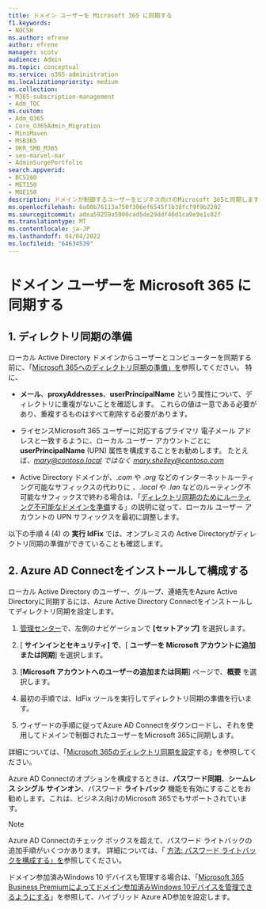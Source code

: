 ```yaml
---
title: ドメイン ユーザーを Microsoft 365 に同期する
f1.keywords:
- NOCSH
ms.author: efrene
author: efrene
manager: scotv
audience: Admin
ms.topic: conceptual
ms.service: o365-administration
ms.localizationpriority: medium
ms.collection:
- M365-subscription-management
- Adm_TOC
ms.custom:
- Adm_O365
- Core_O365Admin_Migration
- MiniMaven
- MSB365
- OKR_SMB_M365
- seo-marvel-mar
- AdminSurgePortfolio
search.appverid:
- BCS160
- MET150
- MOE150
description: ドメインが制御するユーザーをビジネス向けのMicrosoft 365と同期します。
ms.openlocfilehash: 6a00b76113a750f306ef6545f1b38fcf9f9b2202
ms.sourcegitcommit: adea59259a5900cad5de29ddf46d1ca9e9e1c82f
ms.translationtype: MT
ms.contentlocale: ja-JP
ms.lasthandoff: 04/04/2022
ms.locfileid: "64634539"
---
```

# <a name="synchronize-domain-users-to-microsoft-365"></a>ドメイン ユーザーを Microsoft 365 に同期する

## <a name="1-prepare-for-directory-synchronization"></a>1. ディレクトリ同期の準備 

ローカル Active Directory ドメインからユーザーとコンピューターを同期する前に、「[Microsoft 365へのディレクトリ同期の準備」を](../../enterprise/prepare-for-directory-synchronization.md)参照してください。 特に、

   - **メール**、**proxyAddresses**、**userPrincipalName** という属性について、ディレクトリに重複がないことを確認します。 これらの値は一意である必要があり、重複するものはすべて削除する必要があります。
   
   - ライセンスMicrosoft 365 ユーザーに対応するプライマリ 電子メール アドレスと一致するように、ローカル ユーザー アカウントごとに **userPrincipalName** (UPN) 属性を構成することをお勧めします。 たとえば、*mary@contoso.local ではなく mary.shelley@contoso.com* 
   
   - Active Directory ドメインが、.*com* や .*org* などのインターネットルーティング可能なサフィックスの代わりに *、.local* や *.lan* などのルーティング不可能なサフィックスで終わる場合は、「[ディレクトリ同期のためにルーティング不可能なドメインを準備](../../enterprise/prepare-a-non-routable-domain-for-directory-synchronization.md)する」の説明に従って、ローカル ユーザー アカウントの UPN サフィックスを最初に調整します。 

以下の手順 4 (4) の **実行 IdFix** では、オンプレミスの Active Directoryがディレクトリ同期の準備ができていることも確認します。

## <a name="2-install-and-configure-azure-ad-connect"></a>2. Azure AD Connectをインストールして構成する

ローカル Active Directory のユーザー、グループ、連絡先をAzure Active Directoryに同期するには、Azure Active Directory Connectをインストールしてディレクトリ同期を設定します。 

 1. [管理センター](https://go.microsoft.com/fwlink/p/?linkid=2024339)で、左側のナビゲーションで **[セットアップ]** を選択します。

 2. [ **サインインとセキュリティ] で**、[ **ユーザーを Microsoft アカウントに追加または同期**] を選択します。

 3. [**Microsoft アカウントへのユーザーの追加または同期**] ページで、**概要** を選択します。

 4. 最初の手順では、IdFix ツールを実行してディレクトリ同期の準備を行います。

 5. ウィザードの手順に従ってAzure AD Connectをダウンロードし、それを使用してドメインで制御されたユーザーをMicrosoft 365に同期します。


詳細については、「[Microsoft 365のディレクトリ同期を設定](../../enterprise/set-up-directory-synchronization.md)する」を参照してください。

Azure AD Connectのオプションを構成するときは、**パスワード同期**、**シームレス シングル サインオン**、パスワード **ライトバック** 機能を有効にすることをお勧めします。これは、ビジネス向けのMicrosoft 365でもサポートされています。

> [!NOTE]
> Azure AD Connectのチェック ボックスを超えて、パスワード ライトバックの追加手順がいくつかあります。 詳細については、「 [方法: パスワード ライトバックを構成する」を](/azure/active-directory/authentication/howto-sspr-writeback)参照してください。 

ドメイン参加済みWindows 10 デバイスも管理する場合は、「[Microsoft 365 Business Premiumによってドメイン参加済みWindows 10デバイスを管理できるようにする](../../business-premium/m365bp-manage-windows-devices.md)」を参照して、ハイブリッド Azure AD参加を設定します。
